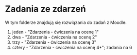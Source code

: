# Zadania ze zdarzeń

W tym folderze znajdują się rozwiązania do zadań z Moodle.

1. jeden - "Zdarzenia - ćwiczenia na ocenę 1"
2. dwa - "Zdarzenia - ćwiczenia na ocenę 2"
3. trzy - "Zdarzenia - ćwiczenia na ocenę 3"
4. cztery - "Zdarzenia - ćwiczenia na ocenę 4*"; zadania na 6

